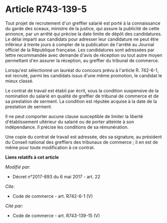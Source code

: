 # Article R743-139-5

Tout projet de recrutement d'un greffier salarié est porté à la connaissance du garde des sceaux, ministre de la justice, qui
assure la publicité de cette annonce, par un arrêté qui précise la date limite de dépôt des candidatures. Le délai imparti
aux candidats pour adresser leur candidature ne peut être inférieur à trente jours à compter de la publication de l'arrêté au
Journal officiel de la République française. Les candidatures sont adressées par lettre recommandée avec demande d'avis de
réception ou tout autre moyen permettant d'en assurer la réception, au greffier du tribunal de commerce. 

Lorsqu'est sélectionné un lauréat du concours prévu à l'article R. 742-6-1, est recruté, parmi les candidats issus d'une même
promotion, le candidat le mieux classé. 

Le contrat de travail est établi par écrit, sous la condition suspensive de la nomination du salarié en qualité de greffier
de tribunal de commerce et de sa prestation de serment. La condition est réputée acquise à la date de la prestation de
serment. 

Il ne peut comporter aucune clause susceptible de limiter la liberté d'établissement ultérieur du salarié ou de porter
atteinte à son indépendance. Il précise les conditions de sa rémunération. 

Une copie du contrat de travail est adressée, dès sa signature, au président du Conseil national des greffiers des tribunaux
de commerce ; il en est de même pour toute modification à ce contrat.

**Liens relatifs à cet article**

_Modifié par_:

  - Décret n°2017-893 du 6 mai 2017 - art. 22

_Cite_:

  - Code de commerce - art. R742-6-1 (V)

_Cité par_:

  - Code de commerce - art. R743-139-15 (V)
